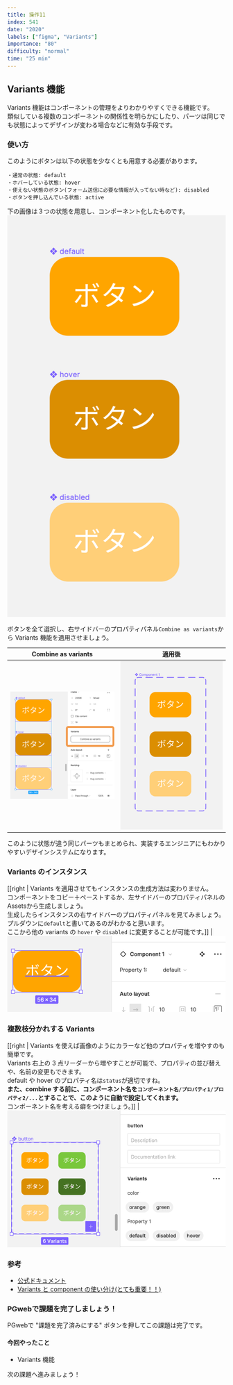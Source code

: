 ```yaml
---
title: 操作11
index: 541
date: "2020"
labels: ["figma", "Variants"]
importance: "80"
difficulty: "normal"
time: "25 min"
---
```


## Variants 機能

Variants 機能はコンポーネントの管理をよりわかりやすくできる機能です。  
類似している複数のコンポーネントの関係性を明らかにしたり、パーツは同じでも状態によってデザインが変わる場合などに有効な手段です。

### 使い方

このようにボタンは以下の状態を少なくとも用意する必要があります。

```
・通常の状態: default
・ホバーしている状態: hover
・使えない状態のボタン(フォーム送信に必要な情報が入ってない時など): disabled
・ボタンを押し込んでいる状態: active
```

下の画像は３つの状態を用意し、コンポーネント化したものです。  
![variants-button](./img/variants-button.png)

ボタンを全て選択し、右サイドバーのプロパティパネル`Combine as variants`から Variants 機能を適用させましょう。

| Combine as variants                               | 適用後                                          |
| ------------------------------------------------- | ----------------------------------------------- |
| ![combine-variants2](./img/combine-variants2.png) | ![variants-buttons](./img/variants-buttons.png) |

このように状態が違う同じパーツもまとめられ、実装するエンジニアにもわかりやすいデザインシステムになります。

### Variants のインスタンス

[[right | Variants を適用させてもインスタンスの生成方法は変わりません。<br/>コンポーネントをコピー＋ペーストするか、左サイドバーのプロパティパネルのAssetsから生成しましょう。<br/>生成したらインスタンスの右サイドバーのプロパティパネルを見てみましょう。<br/>プルダウンに`default`と書いてあるのがわかると思います。<br/>ここから他の variants の `hover` や `disabled` に変更することが可能です。]]
| ![variants-instance](./img/variants-instance.png)

### 複数枝分かれする Variants

[[right | Variants を使えば画像のようにカラーなど他のプロパティを増やすのも簡単です。<br/>Variants 右上の 3 点リーダーから増やすことが可能で、プロパティの並び替えや、名前の変更もできます。<br/>default や hover のプロパティ名は`status`が適切ですね。<br/>**また、combine する前に、コンポーネント名を`コンポーネント名/プロパティ1/プロパティ2/...`とすることで、このように自動で設定してくれます。**  <br/>コンポーネント名を考える癖をつけましょう。]]
| ![variants-buttons-color](./img/variants-buttons-color.png)

### 参考

- [公式ドキュメント](https://help.figma.com/hc/en-us/articles/360055471353-Prepare-for-variants)
- [Variants と component の使い分け(とても重要！！)](https://blog.shinonome.io/component-variants/)

### PGwebで課題を完了しましょう！

PGwebで "課題を完了済みにする" ボタンを押してこの課題は完了です。

#### 今回やったこと

- Variants 機能

次の課題へ進みましょう！
